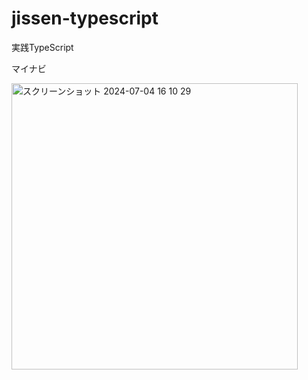 # jissen-typescript

実践TypeScript

マイナビ

<img width="458" alt="スクリーンショット 2024-07-04 16 10 29" src="https://github.com/demiko2014/jissen-typescript/assets/17314376/50af05c1-fb2f-417a-9c92-814a326d7a57">
